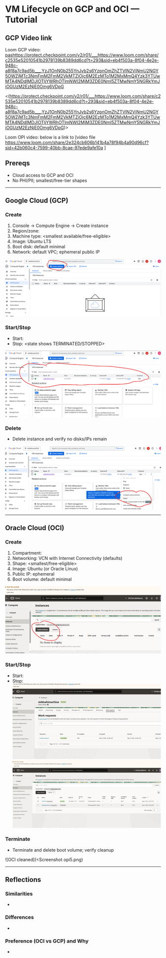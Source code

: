 # VM Lifecycle on GCP and OCI — Tutorial

## GCP Video link
Loom GCP video: <pashttps://protect.checkpoint.com/v2/r01/___https://www.loom.com/share/c2535e52010541b2978139b8389dd6cd?t=293&sid=eb4f503a-8f04-4e2e-948c-a8f8a7c9ad5b___.YzJ1OnN0b255YnJvb2s6YzpnOmZhZTVlN2ViNmU2NGY5OWZjMTc3NmFmM2FmM2VkMTZiOjc6M2EzMTo1M2MxMmQ4Yzk3YTUwMTA4NDdlMDJlOTljYWRhOTlmNWI2MjM3ZDE0NmI5ZTMwNmY5NGRkYmJiOGUzM2EzNjE0Omg6VDpG>

<(https://protect.checkpoint.com/v2/r01/___https://www.loom.com/share/c2535e52010541b2978139b8389dd6cd?t=293&sid=eb4f503a-8f04-4e2e-948c-a8f8a7c9ad5b___.YzJ1OnN0b255YnJvb2s6YzpnOmZhZTVlN2ViNmU2NGY5OWZjMTc3NmFmM2FmM2VkMTZiOjc6M2EzMTo1M2MxMmQ4Yzk3YTUwMTA4NDdlMDJlOTljYWRhOTlmNWI2MjM3ZDE0NmI5ZTMwNmY5NGRkYmJiOGUzM2EzNjE0Omg6VDpG)>

Loom OPI video: 
below is a link to [video file https://www.loom.com/share/2e324cb606b141b4a78f94b4a90d96cf?sid=42b060c4-7599-40bb-8cae-97ede9afe10a ]


## Prereqs
- Cloud access to GCP and OCI
- No PHI/PII; smallest/free-tier shapes

---

## Google Cloud (GCP)
### Create
1. Console → Compute Engine → Create instance
2. Region/zone: <your choice>
3. Machine type: <smallest available/free-eligible>
4. Image: Ubuntu LTS
5. Boot disk: default minimal
6. Network: default VPC; ephemeral public IP

![GCP create](<Screenshot 1GCP.png>)


### Start/Stop
- Start: <state shows RUNNING>
- Stop: <state shows TERMINATED/STOPPED>

![GCP running](<Screenshot 2GCP.png>)


### Delete
- Delete instance and verify no disks/IPs remain

![GCP cleaned](<Screenshot 3GCP.png>)


---

## Oracle Cloud (OCI)
### Create
1. Compartment: <name>
2. Networking: VCN with Internet Connectivity (defaults)
3. Shape: <smallest/free-eligible>
4. Image: Ubuntu (or Oracle Linux)
5. Public IP: ephemeral
6. Boot volume: default minimal

![OCI create](<Screenshot 1oracle.png>)



### Start/Stop
- Start: <state shows RUNNING>
- Stop: <state shows STOPPED>
![OCI running](<Screenshot 3POI.png>)
![OCI running](<Screenshot opi4.png>)


### Terminate
- Terminate and delete boot volume; verify cleanup

![OCI cleaned](<Screenshot opi5.png)

---

## Reflections
### Similarities
- <brief bullets>

### Differences
- <brief bullets>

### Preference (OCI vs GCP) and Why
- <one short paragraph>